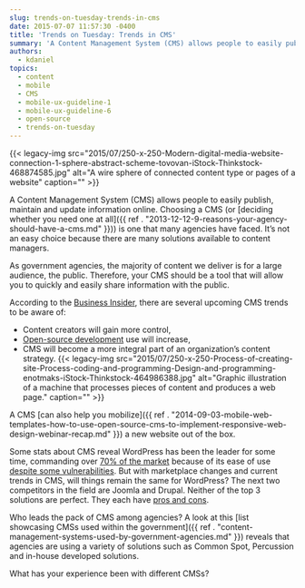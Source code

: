 ```yaml
---
slug: trends-on-tuesday-trends-in-cms
date: 2015-07-07 11:57:30 -0400
title: 'Trends on Tuesday: Trends in CMS'
summary: 'A Content Management System (CMS) allows people to easily publish, maintain and update information online. Choosing a CMS (or deciding whether you need one at all) is one that many agencies have faced. It’s not an easy choice because there are many solutions available to content managers. As government agencies, the majority of content we deliver is'
authors:
  - kdaniel
topics:
  - content
  - mobile
  - CMS
  - mobile-ux-guideline-1
  - mobile-ux-guideline-6
  - open-source
  - trends-on-tuesday
---
```


{{< legacy-img src="2015/07/250-x-250-Modern-digital-media-website-connection-1-sphere-abstract-scheme-tovovan-iStock-Thinkstock-468874585.jpg" alt="A wire sphere of connected content type or pages of a website" caption="" >}}

A Content Management System (CMS) allows people to easily publish, maintain and update information online. Choosing a CMS (or [deciding whether you need one at all]({{ ref . "2013-12-12-9-reasons-your-agency-should-have-a-cms.md" }})) is one that many agencies have faced. It’s not an easy choice because there are many solutions available to content managers.

As government agencies, the majority of content we deliver is for a large audience, the public. Therefore, your CMS should be a tool that will allow you to quickly and easily share information with the public.

According to the [Business Insider](http://www.businessinsider.com/sc/2015-content-management-trends-2014-12), there are several upcoming CMS trends to be aware of:

  * Content creators will gain more control,
  * [Open-source development](http://opensource.com/business/15/5/open-source-clear-choice-cms-development) use will increase,
  * CMS will become a more integral part of an organization’s content strategy. {{< legacy-img src="2015/07/250-x-250-Process-of-creating-site-Process-coding-and-programming-Design-and-programming-enotmaks-iStock-Thinkstock-464986388.jpg" alt="Graphic illustration of a machine that processes pieces of content and produces a web page." caption="" >}}

A CMS [can also help you mobilize]({{ ref . "2014-09-03-mobile-web-templates-how-to-use-open-source-cms-to-implement-responsive-web-design-webinar-recap.md" }}) a new website out of the box.

Some stats about CMS reveal WordPress has been the leader for some time, commanding over [70% of the market](http://www.fiercecontentmanagement.com/story/report-wordpress-leads-pack-most-used-cms/2015-05-13) because of its ease of use [despite some vulnerabilities](http://www.engadget.com/2015/05/07/wordpress-xss-bug/). But with marketplace changes and current trends in CMS, will things remain the same for WordPress? The next two competitors in the field are Joomla and Drupal. Neither of the top 3 solutions are perfect. They each have [pros and cons](http://websitesetup.org/cms-comparison-wordpress-vs-joomla-drupal/).

Who leads the pack of CMS among agencies? A look at this [list showcasing CMSs used within the government]({{ ref . "content-management-systems-used-by-government-agencies.md" }}) reveals that agencies are using a variety of solutions such as Common Spot, Percussion and in-house developed solutions.

What has your experience been with different CMSs?
